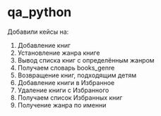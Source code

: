 # qa_python
Добавили  кейсы на:
1) Добавление  книг
2) Установление жанра книге
3) Вывод списка книг с определённым жанром
4) Получаем словарь books_genre
5) Возвращение  книг, подходящим детям
6) Добавление книги в Избранное
7) Удаление книги с Избранного 
8) Получаем список Избранных книг
9) Получение жанра по именни 